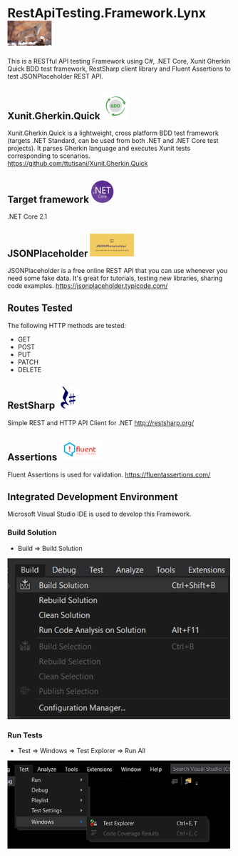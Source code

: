 # RestApiTesting.Framework.Lynx <img src ="RestApiTesting.Framework.Lynx/images/lynx.jpg" width=99>
This is a RESTful API testing Framework using C#, .NET Core, Xunit Gherkin Quick BDD test framework, RestSharp client library and Fluent Assertions to test JSONPlaceholder REST API.

## Xunit.Gherkin.Quick  <img src ="RestApiTesting.Framework.Lynx/images/bdd.png" width=59>
Xunit.Gherkin.Quick is a lightweight, cross platform BDD test framework (targets .NET Standard, can be used from both .NET and .NET Core test projects). It parses Gherkin language and executes Xunit tests corresponding to scenarios. https://github.com/ttutisani/Xunit.Gherkin.Quick

## Target framework  <img src ="RestApiTesting.Framework.Lynx/images/netcore.png" width=50>
.NET Core 2.1

## JSONPlaceholder  <img src ="RestApiTesting.Framework.Lynx/images/JSONPlaceholder.jpg" width=99>
JSONPlaceholder is a free online REST API that you can use whenever you need some fake data. It's great for tutorials, testing new libraries, sharing code examples.
https://jsonplaceholder.typicode.com/

## Routes Tested
The following HTTP methods are tested:
* GET
* POST
* PUT
* PATCH
* DELETE

## RestSharp  <img src ="RestApiTesting.Framework.Lynx/images/restsharp.png" width=50>
Simple REST and HTTP API Client for .NET
http://restsharp.org/

## Assertions <img src ="RestApiTesting.Framework.Lynx/images/fluentassertions.png" width=99>
Fluent Assertions is used for validation.
https://fluentassertions.com/

## Integrated Development Environment
Microsoft Visual Studio IDE is used to develop this Framework.

### Build Solution
* Build => Build Solution
<img src ="RestApiTesting.Framework.Lynx/images/build.png" width=500>

### Run Tests
* Test => Windows => Test Explorer => Run All
<img src ="RestApiTesting.Framework.Lynx/images/testexplorer.png" width=500>
